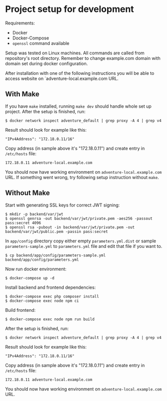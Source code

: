 # Project setup for development

Requirements:
* Docker
* Docker-Compose
* `openssl` command available

Setup was tested on Linux machines. All commands are called from repository's root directory.
Remember to change example.com domain with domain set during docker configuration.

After installation with one of the following instructions you will be able to access website on
`adventure-local.example.com URL. 

## With Make

If you have `make` installed, running `make dev` should handle whole set up project. After the setup is finished, run:

```shell
$ docker network inspect adventure_default | grep proxy -A 4 | grep v4
```

Result should look for example like this:

```
"IPv4Address": "172.18.0.11/16"
```

Copy address (in sample above it's "172.18.0.11") and create entry in `/etc/hosts` file:

```shell
172.18.0.11 adventure-local.example.com
```

You should now have working environment on `adventure-local.example.com` URL. If something went wrong, try following
setup instruction without `make`.

## Without Make

Start with generating SSL keys for correct JWT signing:

```shell
$ mkdir -p backend/var/jwt
$ openssl genrsa -out backend/var/jwt/private.pem -aes256 -passout pass:secret 4096
$ openssl rsa -pubout -in backend/var/jwt/private.pem -out backend/var/jwt/public.pem -passin pass:secret
```

In `app/config` directory copy either empty `parameters.yml.dist` or sample `parameters-sample.yml` to `parameters.yml`
file and edit that file if you want to.

```shell
$ cp backend/app/config/parameters-sample.yml backend/app/config/parameters.yml
```

Now run docker environment:

```shell
$ docker-compose up -d
```

Install backend and frontend dependencies:

```shell
$ docker-compose exec php composer install
$ docker-compose exec node npm ci
```

Build frontend:

```shell
$ docker-compose exec node npm run build
```

After the setup is finished, run:

```shell
$ docker network inspect adventure_default | grep proxy -A 4 | grep v4
```

Result should look for example like this:

```
"IPv4Address": "172.18.0.11/16"
```

Copy address (in sample above it's "172.18.0.11") and create entry in `/etc/hosts` file:

```shell
172.18.0.11 adventure-local.example.com
```

You should now have working environment on `adventure-local.example.com` URL.